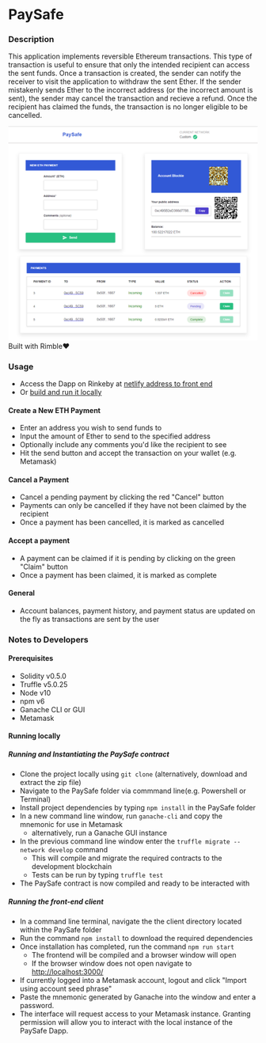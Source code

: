 # PaySafe

### Description
This application implements reversible Ethereum transactions. This type of transaction is useful to ensure that only the intended recipient can access the sent funds. Once a transaction is created, the sender can notify the receiver to visit the application to withdraw the sent Ether. If the sender mistakenly sends Ether to the incorrect address (or the incorrect amount is sent), the sender may cancel the transaction and recieve a refund. Once the recipient has claimed the funds, the transaction is no longer eligible to be cancelled.

![PaySafe Screenshot](https://github.com/suhailgme/PaySafe/blob/master/screenshots/PaySafe.PNG)
Built with Rimble❤️
### Usage
* Access the Dapp on Rinkeby at [netlify address to front end]() 
* Or [build and run it locally](#notes-to-developers)

#### Create a New ETH Payment
* Enter an address you wish to send funds to
* Input the amount of Ether to send to the specified address
* Optionally include any comments you'd like the recipient to see
* Hit the send button and accept the transaction on your wallet (e.g. Metamask)

#### Cancel a Payment
* Cancel a pending payment by clicking the red "Cancel" button
* Payments can only be cancelled if they have not been claimed by the recipient
* Once a payment has been cancelled, it is marked as cancelled

#### Accept a payment
* A payment can be claimed if it is pending by clicking on the green "Claim" button
* Once a payment has been claimed, it is marked as complete

#### General
* Account balances, payment history, and payment status are updated on the fly as transactions are sent by the user

### Notes to Developers
#### Prerequisites
* Solidity v0.5.0
* Truffle v5.0.25
* Node v10
* npm v6
* Ganache CLI or GUI
* Metamask

#### Running locally
##### Running and Instantiating the PaySafe contract
* Clone the project locally using `git clone` (alternatively, download and extract the zip file)
* Navigate to the PaySafe folder via commmand line(e.g. Powershell or Terminal)
* Install project dependencies by typing `npm install` in the PaySafe folder
* In a new command line window, run `ganache-cli` and copy the mnemonic for use in Metamask
  * alternatively, run a Ganache GUI instance
* In the previous command line window enter the `truffle migrate --network develop` command
  * This will compile and migrate the required contracts to the development blockchain
  * Tests can be run by typing `truffle test`
* The PaySafe contract is now compiled and ready to be interacted with
##### Running the front-end client
* In a command line terminal, navigate the the client directory located within the PaySafe folder
* Run the command `npm install` to download the required dependencies
* Once installation has completed, run the command `npm run start`
  * The frontend will be compiled and a browser window will open
  * If the browser window does not open navigate to [http://localhost:3000/](http://localhost:3000/)
* If currently logged into a Metamask account, logout and click "Import using account seed phrase"
* Paste the mnemonic generated by Ganache into the window and enter a password.
* The interface will request access to your Metamask instance. Granting permission will allow you to interact with the local instance of the PaySafe Dapp.
